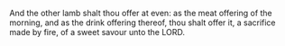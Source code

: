 And the other lamb shalt thou offer at even: as the meat offering of the morning, and as the drink offering thereof, thou shalt offer it, a sacrifice made by fire, of a sweet savour unto the LORD.
